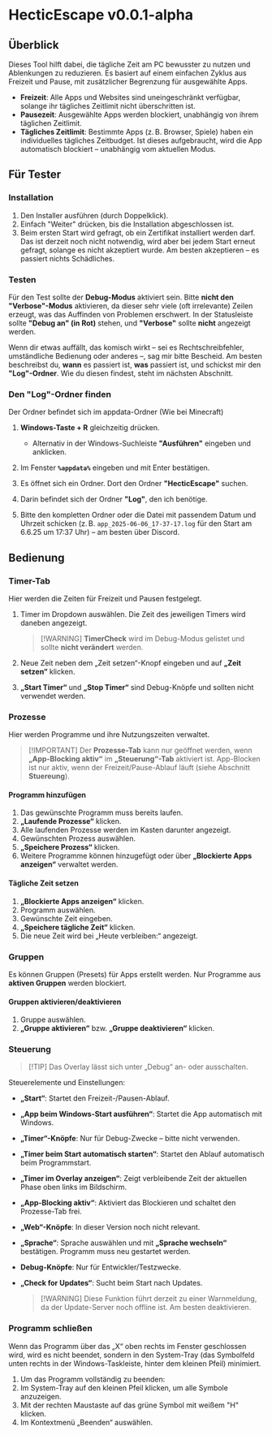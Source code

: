 # HecticEscape v0.0.1-alpha

## Überblick

Dieses Tool hilft dabei, die tägliche Zeit am PC bewusster zu nutzen und Ablenkungen zu reduzieren. Es basiert auf einem einfachen Zyklus aus Freizeit und Pause, mit zusätzlicher Begrenzung für ausgewählte Apps. 

* **Freizeit**: Alle Apps und Websites sind uneingeschränkt verfügbar, solange ihr tägliches Zeitlimit nicht überschritten ist.
* **Pausezeit**: Ausgewählte Apps werden blockiert, unabhängig von ihrem täglichen Zeitlimit.
* **Tägliches Zeitlimit**: Bestimmte Apps (z. B. Browser, Spiele) haben ein individuelles tägliches Zeitbudget. Ist dieses aufgebraucht, wird die App automatisch blockiert – unabhängig vom aktuellen Modus.

## Für Tester

### Installation

1. Den Installer ausführen (durch Doppelklick).
2. Einfach "Weiter" drücken, bis die Installation abgeschlossen ist.
3. Beim ersten Start wird gefragt, ob ein Zertifikat installiert werden darf. Das ist derzeit noch nicht notwendig, wird aber bei jedem Start erneut gefragt, solange es nicht akzeptiert wurde. Am besten akzeptieren – es passiert nichts Schädliches.

### Testen

Für den Test sollte der **Debug-Modus** aktiviert sein. Bitte **nicht den "Verbose"-Modus** aktivieren, da dieser sehr viele (oft irrelevante) Zeilen erzeugt, was das Auffinden von Problemen erschwert. In der Statusleiste sollte **"Debug an" (in Rot)** stehen, und **"Verbose"** sollte **nicht** angezeigt werden.

Wenn dir etwas auffällt, das komisch wirkt – sei es Rechtschreibfehler, umständliche Bedienung oder anderes –, sag mir bitte Bescheid. Am besten beschreibst du, **wann** es passiert ist, **was** passiert ist, und schickst mir den **"Log"-Ordner**. Wie du diesen findest, steht im nächsten Abschnitt.

### Den "Log"-Ordner finden

Der Ordner befindet sich im appdata-Ordner (Wie bei Minecraft)
1. **Windows-Taste + R** gleichzeitig drücken.

   * Alternativ in der Windows-Suchleiste **"Ausführen"** eingeben und anklicken.
2. Im Fenster **`%appdata%`** eingeben und mit Enter bestätigen.
3. Es öffnet sich ein Ordner. Dort den Ordner **"HecticEscape"** suchen.
4. Darin befindet sich der Ordner **"Log"**, den ich benötige.
5. Bitte den kompletten Ordner oder die Datei mit passendem Datum und Uhrzeit schicken (z. B. `app_2025-06-06_17-37-17.log` für den Start am 6.6.25 um 17:37 Uhr) – am besten über Discord.

## Bedienung

### Timer-Tab

Hier werden die Zeiten für Freizeit und Pausen festgelegt.

1. Timer im Dropdown auswählen. Die Zeit des jeweiligen Timers wird daneben angezeigt.

   > \[!WARNING]
   > **TimerCheck** wird im Debug-Modus gelistet und sollte **nicht verändert** werden.
2. Neue Zeit neben dem „Zeit setzen“-Knopf eingeben und auf **„Zeit setzen“** klicken.
3. **„Start Timer“** und **„Stop Timer“** sind Debug-Knöpfe und sollten nicht verwendet werden.

### Prozesse

Hier werden Programme und ihre Nutzungszeiten verwaltet.

> \[!IMPORTANT]
> Der **Prozesse-Tab** kann nur geöffnet werden, wenn **„App-Blocking aktiv“** im **„Steuerung“-Tab** aktiviert ist.
> App-Blocken ist nur aktiv, wenn der Freizeit/Pause-Ablauf läuft (siehe Abschnitt **Stuereung**).

#### Programm hinzufügen

1. Das gewünschte Programm muss bereits laufen.
2. **„Laufende Prozesse“** klicken.
3. Alle laufenden Prozesse werden im Kasten darunter angezeigt.
4. Gewünschten Prozess auswählen.
5. **„Speichere Prozess“** klicken.
6. Weitere Programme können hinzugefügt oder über **„Blockierte Apps anzeigen“** verwaltet werden.

#### Tägliche Zeit setzen

1. **„Blockierte Apps anzeigen“** klicken.
2. Programm auswählen.
3. Gewünschte Zeit eingeben.
4. **„Speichere tägliche Zeit“** klicken.
5. Die neue Zeit wird bei „Heute verbleiben:“ angezeigt.

### Gruppen

Es können Gruppen (Presets) für Apps erstellt werden. Nur Programme aus **aktiven Gruppen** werden blockiert.

#### Gruppen aktivieren/deaktivieren

1. Gruppe auswählen.
2. **„Gruppe aktivieren“** bzw. **„Gruppe deaktivieren“** klicken.

### Steuerung

> \[!TIP]
> Das Overlay lässt sich unter „Debug“ an- oder ausschalten.

Steuerelemente und Einstellungen:

* **„Start“**: Startet den Freizeit-/Pausen-Ablauf.
* **„App beim Windows-Start ausführen“**: Startet die App automatisch mit Windows.
* **„Timer“-Knöpfe**: Nur für Debug-Zwecke – bitte nicht verwenden.
* **„Timer beim Start automatisch starten“**: Startet den Ablauf automatisch beim Programmstart.
* **„Timer im Overlay anzeigen“**: Zeigt verbleibende Zeit der aktuellen Phase oben links im Bildschirm.
* **„App-Blocking aktiv“**: Aktiviert das Blockieren und schaltet den Prozesse-Tab frei.
* **„Web“-Knöpfe**: In dieser Version noch nicht relevant.
* **„Sprache“**: Sprache auswählen und mit **„Sprache wechseln“** bestätigen. Programm muss neu gestartet werden.
* **Debug-Knöpfe**: Nur für Entwickler/Testzwecke.
* **„Check for Updates“**: Sucht beim Start nach Updates.

  > \[!WARNING]
  > Diese Funktion führt derzeit zu einer Warnmeldung, da der Update-Server noch offline ist. Am besten deaktivieren.

### Programm schließen

Wenn das Programm über das „X“ oben rechts im Fenster geschlossen wird, wird es nicht beendet, sondern in den System-Tray (das Symbolfeld unten rechts in der Windows-Taskleiste, hinter dem kleinen Pfeil) minimiert.

1. Um das Programm vollständig zu beenden:
2. Im System-Tray auf den kleinen Pfeil klicken, um alle Symbole anzuzeigen.
3. Mit der rechten Maustaste auf das grüne Symbol mit weißem "H" klicken.
4. Im Kontextmenü „Beenden“ auswählen.





